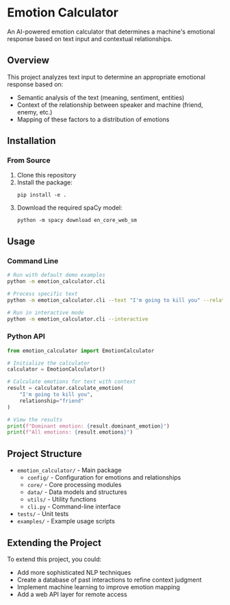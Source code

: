 # Emotion Calculator

An AI-powered emotion calculator that determines a machine's emotional response based on text input and contextual relationships.

## Overview

This project analyzes text input to determine an appropriate emotional response based on:
- Semantic analysis of the text (meaning, sentiment, entities)
- Context of the relationship between speaker and machine (friend, enemy, etc.)
- Mapping of these factors to a distribution of emotions

## Installation

### From Source

1. Clone this repository
2. Install the package:
   ```
   pip install -e .
   ```
3. Download the required spaCy model:
   ```
   python -m spacy download en_core_web_sm
   ```

## Usage

### Command Line

```bash
# Run with default demo examples
python -m emotion_calculator.cli

# Process specific text
python -m emotion_calculator.cli --text "I'm going to kill you" --relationship friend

# Run in interactive mode
python -m emotion_calculator.cli --interactive
```

### Python API

```python
from emotion_calculator import EmotionCalculator

# Initialize the calculator
calculator = EmotionCalculator()

# Calculate emotions for text with context
result = calculator.calculate_emotion(
    "I'm going to kill you", 
    relationship="friend"
)

# View the results
print(f"Dominant emotion: {result.dominant_emotion}")
print(f"All emotions: {result.emotions}")
```

## Project Structure

- `emotion_calculator/` - Main package
  - `config/` - Configuration for emotions and relationships
  - `core/` - Core processing modules
  - `data/` - Data models and structures
  - `utils/` - Utility functions
  - `cli.py` - Command-line interface
- `tests/` - Unit tests
- `examples/` - Example usage scripts

## Extending the Project

To extend this project, you could:
- Add more sophisticated NLP techniques
- Create a database of past interactions to refine context judgment
- Implement machine learning to improve emotion mapping
- Add a web API layer for remote access 